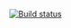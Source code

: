[![Build status](https://ci.appveyor.com/api/projects/status/584txnooav1a0n7k?svg=true)](https://ci.appveyor.com/project/Katya6568/postmanecho)
